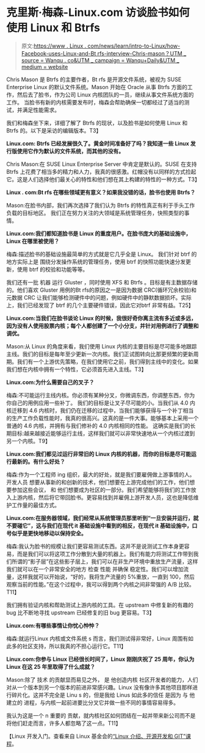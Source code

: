 # 克里斯·梅森-Linux.com 访谈脸书如何使用 Linux 和 Btrfs

> 原文:[https://www . Linux . com/news/learn/intro-to-Linux/how-Facebook-uses-Linux-and-Bt rfs-interview-Chris-mason？UTM _ source = Wanqu . co&UTM _ campaign = Wanqu+Daily&UTM _ medium = website](https://www.linux.com/news/learn/intro-to-linux/how-facebook-uses-linux-and-btrfs-interview-chris-mason?utm_source=wanqu.co&utm_campaign=Wanqu+Daily&utm_medium=website)

Chris Mason 是 Btrfs 的主要作者，Bt rfs 是开源文件系统，被视为 SUSE Enterprise Linux 的默认文件系统。Mason 开始在 Oracle 从事 Btrfs 方面的工作，然后去了脸书，作为公司 Linux 内核团队的一员，继续从事文件系统方面的工作。 当脸书有新的内核需要发布时，梅森会帮助确保一切都经过了适当的测试，并满足性能需求。

我们和梅森坐下来，详细了解了 Btrfs 的现状，以及脸书是如何使用 Linux 和 Btrfs 的。以下是采访的编辑版本。T3】

**Linux.com: Btrfs 已经发展很久了。黄金时间准备好了吗？我知道一些 Linux 发行版使用它作为默认的文件系统，而其他的没有。**

Chris Mason:在 SUSE Linux Enterprise Server 中肯定是默认的。SUSE 在支持 Btrfs 上花费了相当多的精力和人力，我真的很感激。红帽没有以同样的方式捡起它。这是人们选择他们最关心的特性和他们想在其上构建的特性的一种方式。T3】

**Linux . com:Bt rfs 在哪些领域更有意义？如果我没错的话，脸书也使用 Btrfs？**

Mason:在脸书内部，我们再次选择了我们认为 Btrfs 的特性真正有利于手头工作负载的目标地区。 我们正在努力关注的大领域是系统管理任务，快照类型的事情。

**Linux.com:我们都知道脸书是 Linux 的重度用户。在脸书庞大的基础设施中，Linux 在哪里被使用？**

梅森:描述脸书的基础设施最简单的方式就是它几乎全是 Linux。 我们针对 btrf 的地方实际上是 围绕分发操作系统的管理任务，使用 btrf 的快照功能快速分发更新，使用 btrf 的校验和功能等等。

我们还有一批 机器 运行 Gluster ，同时使用 XFS 和 Btrfs 。目标是有主数据存储的。他们喜欢 Gluster 用例的Bt rfs的原因之一是因为数据 CRC(循环冗余校验)和元数据 CRC 让我们能够检测硬件中的问题，例如硬件中的静默数据损坏。实际上，我们已经发现了 btrf 的几个主要硬件错误，因此它对btrf 非常有益。T25】

**Linux.com:当我们在脸书谈论 Linux 的时候，我很好奇你离主流有多近或多远，因为没有人使用股票内核；每个人都创建了一个小分支，并针对用例进行了调整和调优。**

Mason:从 Linux 的角度来看，我们使用 Linux 内核的主要目标是尽可能多地跟踪主线。我们的目标是每年至少更新一次内核。我们正试图转向比那更频繁的更新周期。我们有一个上游优先策略，在我们使用它之前，我们得到主线中的变化。如果我们想在内核中拥有一个特性，它必须首先进入主线。T3】

**Linux.com:为什么需要自己的叉子？**

梅森:不可能运行主线内核。你必须有某种分叉，你微调东西，你调整东西，你为你自己的用例应用一些补丁。 我们的目标是让叉子尽可能的小。当我们从 4.0 内核迁移到 4.6 内核时，我们仍在迁移的过程中，当我们能够获得与一个补丁相当的生产工作负载性能时，我真的很高兴。这真的是一件大事。能够基本上采用一个普通的 4.6 内核，并拥有与我们修补的 4.0 内核相同的性能。 这确实是我们的长期目标:越来越接近能够运行主线，这样我们就可以非常快速地从一个内核过渡到另一个内核。T9】

**Linux.com:我们都见过运行非常旧的 Linux 内核的机器，而你的目标是尽可能运行最新的。有什么好处？**

梅森:作为一个工程师 ing 组织，最大的好处，就是我们要雇佣做上游事情的人。 开发人员 想要从事新的和创新的技术，他们想要在上游完成他们的工作，他们想要参加这些会议， 和 他们想要成为社区的一部分。我们希望能够将我们的工作放入上游内核，然后将它带回脸书。更容易找到并雇佣上游开发人员，这也是降低维护工作量的最佳方式。

**Linux.com:在服务器领域，我们经常从系统管理员那里听到“一旦安装并运行，就不要碰它”，这与我们在现代 it 基础设施中看到的相反，在现代 it 基础设施中，口号似乎是更快地移动以保持安全。**

梅森:我认为脸书的规模让我们更容易测试东西。这并不是说测试工作本身更容易，而是我们可以将这项工作分散到大量的机器上。我们有能力将测试工作带到我们所谓的“影子层”在这些影子层上，我们可以在非生产环境中重放生产流量，这样我们就可以在一个非常安全的地方 检查 性能 并确保 稳定性。我们可以增加流量，这样我就可以开始说，“好的，我将生产流量的 5%重放，一直到 100，然后观察当前的性能。”在这个过程中，我可以得到两个内核之间非常强的 A/B 比较。T11】

我们拥有验证内核和帮助测试上游内核的工具。在 upstream 中修复新的有趣的 bug 比不断地寻找 upstream 已经修复的旧 bug 更容易。T3】

**Linux.com:有哪些事情让你忧心忡忡？**

梅森:就运行Linux 内核或文件系统 s 而言，我们测试得非常好，Linux 周围有如此多的社区支持，所以我真的不担心运行它。T11】

**Linux.com:你参与 Linux 已经很长时间了，Linux 刚刚庆祝了 25 周年，你认为 Linux 在这 25 年里取得了什么成就？**

Mason:除了 技术 的贡献显而易见之外， 是 他创造内核 社区开发者的能力，人们对从一个版本到另一个版本的前进非常感兴趣。Linux 没有像许多其他项目那样进行碎片化。这并不完全是 Linu s 的，但是我给 Linus 如此多的信任 是因为 与 他建立的 进程，与内核一起前进要比分叉它并做一些不同的事情容易得多。

我认为这是一个 n 重要的 贡献，就内核社区如何团结在一起并带来新公司而不是将他们赶走而言，许多人都忽略了这一点。T11】

【Linux 开发入门。查看来自 Linux 基金会的[“Linux 介绍、开源开发和 GIT”课程](https://training.linuxfoundation.org/linux-courses/development-training/introduction-to-linux%2C-open-source-development%2C-and-git)。